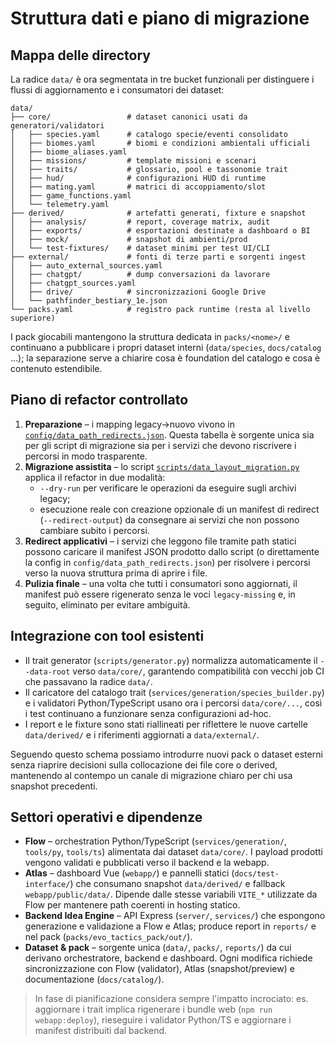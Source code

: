 # Struttura dati e piano di migrazione

## Mappa delle directory

La radice `data/` è ora segmentata in tre bucket funzionali per distinguere i
flussi di aggiornamento e i consumatori dei dataset:

```
data/
├── core/                 # dataset canonici usati da generatori/validatori
│   ├── species.yaml      # catalogo specie/eventi consolidato
│   ├── biomes.yaml       # biomi e condizioni ambientali ufficiali
│   ├── biome_aliases.yaml
│   ├── missions/         # template missioni e scenari
│   ├── traits/           # glossario, pool e tassonomie trait
│   ├── hud/              # configurazioni HUD di runtime
│   ├── mating.yaml       # matrici di accoppiamento/slot
│   ├── game_functions.yaml
│   └── telemetry.yaml
├── derived/              # artefatti generati, fixture e snapshot
│   ├── analysis/         # report, coverage matrix, audit
│   ├── exports/          # esportazioni destinate a dashboard o BI
│   ├── mock/             # snapshot di ambienti/prod
│   └── test-fixtures/    # dataset minimi per test UI/CLI
├── external/             # fonti di terze parti e sorgenti ingest
│   ├── auto_external_sources.yaml
│   ├── chatgpt/          # dump conversazioni da lavorare
│   ├── chatgpt_sources.yaml
│   ├── drive/            # sincronizzazioni Google Drive
│   └── pathfinder_bestiary_1e.json
└── packs.yaml            # registro pack runtime (resta al livello superiore)
```

I pack giocabili mantengono la struttura dedicata in `packs/<nome>/` e
continuano a pubblicare i propri dataset interni (`data/species`, `docs/catalog`
…); la separazione serve a chiarire cosa è foundation del catalogo e cosa è
contenuto estendibile.

## Piano di refactor controllato

1. **Preparazione** – i mapping legacy→nuovo vivono in
   [`config/data_path_redirects.json`](../config/data_path_redirects.json). Questa
   tabella è sorgente unica sia per gli script di migrazione sia per i servizi
   che devono riscrivere i percorsi in modo trasparente.
2. **Migrazione assistita** – lo script
   [`scripts/data_layout_migration.py`](../scripts/data_layout_migration.py)
   applica il refactor in due modalità:
   - `--dry-run` per verificare le operazioni da eseguire sugli archivi legacy;
   - esecuzione reale con creazione opzionale di un manifest di redirect (`--redirect-output`)
     da consegnare ai servizi che non possono cambiare subito i percorsi.
3. **Redirect applicativi** – i servizi che leggono file tramite path statici
   possono caricare il manifest JSON prodotto dallo script (o direttamente la
   config in `config/data_path_redirects.json`) per risolvere i percorsi verso la
   nuova struttura prima di aprire i file.
4. **Pulizia finale** – una volta che tutti i consumatori sono aggiornati, il
   manifest può essere rigenerato senza le voci `legacy-missing` e, in seguito,
   eliminato per evitare ambiguità.

## Integrazione con tool esistenti

- Il trait generator (`scripts/generator.py`) normalizza automaticamente il
  `--data-root` verso `data/core/`, garantendo compatibilità con vecchi job CI
  che passavano la radice `data/`.
- Il caricatore del catalogo trait (`services/generation/species_builder.py`) e
  i validatori Python/TypeScript usano ora i percorsi `data/core/...`, così i
  test continuano a funzionare senza configurazioni ad-hoc.
- I report e le fixture sono stati riallineati per riflettere le nuove cartelle
  `data/derived/` e i riferimenti aggiornati a `data/external/`.

Seguendo questo schema possiamo introdurre nuovi pack o dataset esterni senza
riaprire decisioni sulla collocazione dei file core o derived, mantenendo al
contempo un canale di migrazione chiaro per chi usa snapshot precedenti.

## Settori operativi e dipendenze

- **Flow** – orchestration Python/TypeScript (`services/generation/`, `tools/py`, `tools/ts`) alimentata dai dataset `data/core/`.
  I payload prodotti vengono validati e pubblicati verso il backend e la webapp.
- **Atlas** – dashboard Vue (`webapp/`) e pannelli statici (`docs/test-interface/`) che consumano snapshot `data/derived/` e fallback `webapp/public/data/`.
  Dipende dalle stesse variabili `VITE_*` utilizzate da Flow per mantenere path coerenti in hosting statico.
- **Backend Idea Engine** – API Express (`server/`, `services/`) che espongono generazione e validazione a Flow e Atlas;
  produce report in `reports/` e nel pack (`packs/evo_tactics_pack/out/`).
- **Dataset & pack** – sorgente unica (`data/`, `packs/`, `reports/`) da cui derivano orchestratore, backend e dashboard.
  Ogni modifica richiede sincronizzazione con Flow (validator), Atlas (snapshot/preview) e documentazione (`docs/catalog/`).

> In fase di pianificazione considera sempre l'impatto incrociato: es. aggiornare i trait implica rigenerare i bundle web (`npm run webapp:deploy`), rieseguire i validator Python/TS e aggiornare i manifest distribuiti dal backend.
